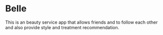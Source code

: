 # Belle

This is an beauty service app that allows friends and to follow each other and also provide style and treatment recommendation.
